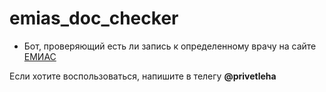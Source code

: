# emias_doc_checker

- Бот, проверяющий есть ли запись к определенному врачу на сайте [ЕМИАС](https://emias.info/)

Если хотите воспользоваться, напишите в телегу **@privetleha**
